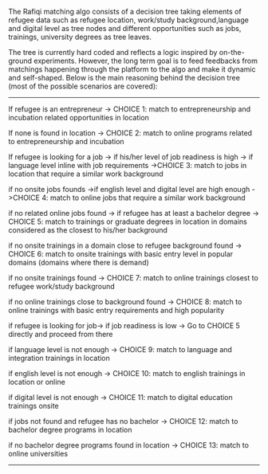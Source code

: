 The Rafiqi matching algo consists of a decision tree taking elements of refugee data such as refugee location, work/study background,language and digital level as tree nodes and different opportunities such as jobs, trainings, university degrees as tree leaves.

The tree is currently hard coded and reflects a logic inspired by on-the-ground experiments. However, the long term goal
is to feed feedbacks from matchings happening through the platform to the algo and make it dynamic and self-shaped.
Below is the main reasoning behind the decision tree (most of the possible scenarios are covered):

------------------------------------------------------------------------------------------------------------------------------
If refugee is an entrepreneur ->  CHOICE 1: match to entrepreneurship and incubation related opportunities in location

If none is found in location -> CHOICE 2: match to online programs related to entrepreneurship and incubation

If refugee is looking for a job -> if his/her level of job readiness is high -> if language level inline with job requirements ->CHOICE 3: match to jobs in location that require a similar work background 
     
 if no onsite jobs founds ->if english level and digital level are high enough ->CHOICE 4: match to online jobs that require a similar work background
           
   if no related online jobs found -> if refugee has at least a bachelor degree -> CHOICE 5: match to trainings or graduate degrees in location in domains considered as the closest to his/her background
                    
  if no onsite trainings in a domain close to refugee background found ->
         CHOICE 6: match to onsite trainings with basic entry level in popular domains (domains where there is demand)
                         
                         
   if no onsite trainings found ->
         CHOICE 7: match to online trainings closest to refugee work/study background
                              
                              
   if no online trainings close to background found ->
        CHOICE 8: match to online trainings with basic entry requirements and high popularity
                              

if refugee is looking for job->
if job readiness is low ->
Go to CHOICE 5 directly and proceed from there

if language level is not enough -> 
CHOICE 9: match to language and integration trainings in location

if english level is not enough -> 
CHOICE 10: match to english trainings in location or online
       
       
if digital level is not enough ->
CHOICE 11: match to digital education trainings onsite

if jobs not found and refugee has no bachelor ->
CHOICE 12: match to bachelor degree programs in location 
  
  
  if no bachelor degree programs found in location ->
   CHOICE 13: match to online universities
   
   
   --------------------------------------------------------------------------------------------------------------------------
 
  
 
  
  
  
  
       
                              
                           
                              
                              
                              
                              
                              
                              
                              
                              
                              
                              
                
                              
                              
                                               

 
